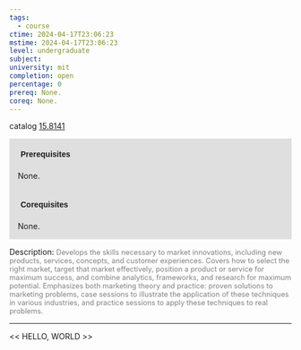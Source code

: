 ```yaml
---
tags:
  - course
ctime: 2024-04-17T23:06:23
mstime: 2024-04-17T23:06:23
level: undergraduate
subject: 
university: mit
completion: open
percentage: 0
prereq: None.
coreq: None.
---
```


catalog [15.8141](http://student.mit.edu/catalog/m15c.html#15.8141)

<span style="display: block; padding: 15px; background-color: rgb(100, 100, 100, 0.2);"><font id="m_prereq1290_0" style="display: block; font-family: Arial, sans-serif; font-weight: bold; padding: 5px">Prerequisites</font><br><span id="prereq1290_0">None.</span></span>
<span style="display: block; padding: 15px; background-color: rgb(100, 100, 100, 0.2);"><font id="m_coreq1290_0" style="display: block; font-family: Arial, sans-serif; font-weight: bold; padding: 5px">Corequisites</font><br><span id="coreq1290_0">None.</span></span>

<font style="">Description:</font>
<font style="color: grey; font-size: 0.8rem;">Develops the skills necessary to market innovations, including new products, services, concepts, and customer experiences. Covers how to select the right market, target that market effectively, position a product or service for maximum success, and combine analytics, frameworks, and research for maximum potential. Emphasizes both marketing theory and practice: proven solutions to marketing problems, case sessions to illustrate the application of these techniques in various industries, and practice sessions to apply these techniques to real problems.</font>



---

<< HELLO, WORLD >>
